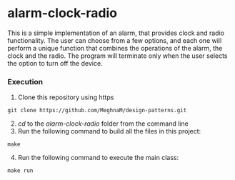# alarm-clock-radio

This is a simple implementation of an alarm, that provides clock and radio functionality. The user can choose from a few options, and each one will perform a unique function that combines the operations of the alarm, the clock and the radio. The program will terminate only when the user selects the option to turn off the device. 

### Execution

1. Clone this repository using https
```
git clone https://github.com/MeghnaM/design-patterns.git
```
2. *cd* to the *alarm-clock-radio* folder from the command line
3. Run the following command to build all the files in this project:
```
make
```
4. Run the following command to execute the main class:
```
make run
```
